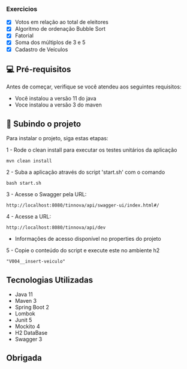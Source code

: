 ### Exercicios

- [x] Votos em relação ao total de eleitores
- [x] Algoritmo de ordenação Bubble Sort
- [x] Fatorial
- [x] Soma dos múltiplos de 3 e 5
- [x] Cadastro de Veículos

## 💻 Pré-requisitos

Antes de começar, verifique se você atendeu aos seguintes requisitos:
* Você instalou a versão 11 do java
* Voce instalou a versão 3 do maven

## 🚀 Subindo o projeto

Para instalar o projeto, siga estas etapas:

1 - Rode o clean install para executar os testes unitários da aplicação
```
mvn clean install
```

2 - Suba a aplicação através do script 'start.sh' com o comando
```
bash start.sh
```

3 - Acesse o Swagger pela URL:
```
http://localhost:8080/tinnova/api/swagger-ui/index.html#/
```

4 - Acesse a URL: 
```
http://localhost:8080/tinnova/api/dev
```
* Informações de acesso disponível no properties do projeto

5 - Copie o conteúdo do script e execute este no ambiente h2
```
"V004__insert-veiculo"
```

## Tecnologias Utilizadas

- Java 11
- Maven 3
- Spring Boot 2
- Lombok
- Junit 5
- Mockito 4
- H2 DataBase
- Swagger 3

## Obrigada
